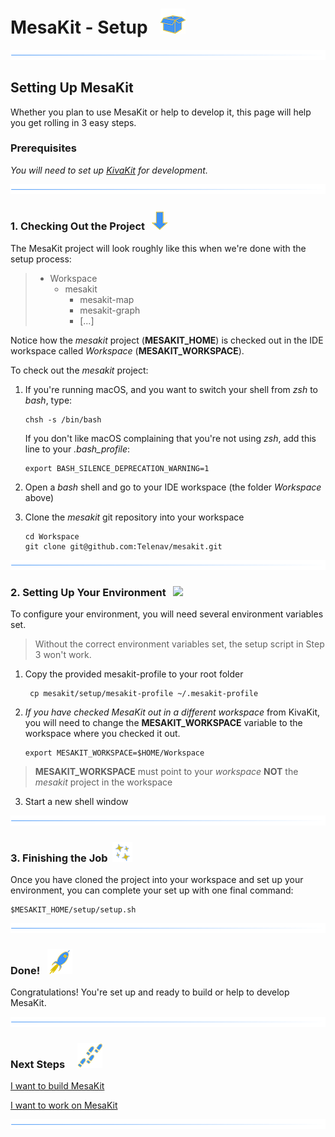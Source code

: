 # MesaKit - Setup   ![](../images/box-40.png)

![](../images/horizontal-line.png)

## Setting Up MesaKit

Whether you plan to use MesaKit or help to develop it, this page will help you get rolling in 3 easy steps.

### Prerequisites

*You will need to set up [KivaKit](https://github.com/Telenav/mesakit) for development.*

![](../images/horizontal-line.png)

### 1. Checking Out the Project  ![](../images/down-arrow-32.png)

The MesaKit project will look roughly like this when we're done with the setup process:
 
> * Workspace
>   * mesakit
>     * mesakit-map
>     * mesakit-graph
>     * [...]

Notice how the *mesakit* project (**MESAKIT_HOME**) is checked out in the IDE workspace called
*Workspace* (**MESAKIT_WORKSPACE**).

To check out the *mesakit* project:

1. If you're running macOS, and you want to switch your shell from *zsh* to *bash*, type:

       chsh -s /bin/bash

   If you don't like macOS complaining that you're not using *zsh*, add this line to your *.bash_profile*:

       export BASH_SILENCE_DEPRECATION_WARNING=1

2. Open a *bash* shell and go to your IDE workspace (the folder *Workspace* above)
3. Clone the *mesakit* git repository into your workspace

       cd Workspace 
       git clone git@github.com:Telenav/mesakit.git

![](../images/horizontal-line.png)

### 2. Setting Up Your Environment   ![](https://www.kivakit.org/images/bluebook-32.png)

To configure your environment, you will need several environment variables set.

> Without the correct environment variables set, the setup script in Step 3 won't work.

1. Copy the provided mesakit-profile to your root folder 

        cp mesakit/setup/mesakit-profile ~/.mesakit-profile

2.  *If you have checked MesaKit out in a different workspace* from KivaKit, you will need to
    change the **MESAKIT_WORKSPACE** variable to the workspace where you checked it out.

        export MESAKIT_WORKSPACE=$HOME/Workspace

   > **MESAKIT_WORKSPACE** must point to your *workspace* **NOT** the *mesakit* project in the workspace

3. Start a new shell window

![](../images/horizontal-line.png)

### 3. Finishing the Job  ![](../images/stars-32.png)

Once you have cloned the project into your workspace and set up your environment,
you can complete your set up with one final command:

    $MESAKIT_HOME/setup/setup.sh

![](../images/horizontal-line.png)

### Done!   ![](../images/rocket-40.png)

Congratulations! You're set up and ready to build or help to develop MesaKit.

![](../images/horizontal-line.png)

### Next Steps &nbsp; &nbsp;  ![](../images/footprints-40.png)

[I want to build MesaKit](building.md)

[I want to work on MesaKit](../developing/index.md)

![](../images/horizontal-line.png)
